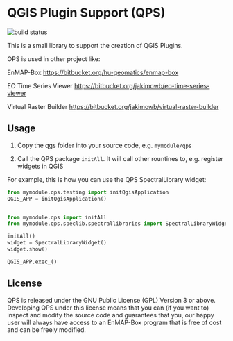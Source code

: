 # QGIS Plugin Support (QPS) 
![build status](https://img.shields.io/bitbucket/pipelines/jakimowb/qgispluginsupport.svg)




This is a small library to support the creation of QGIS Plugins. 

OPS is used in other project like:

EnMAP-Box https://bitbucket.org/hu-geomatics/enmap-box

EO Time Series Viewer https://bitbucket.org/jakimowb/eo-time-series-viewer

Virtual Raster Builder https://bitbucket.org/jakimowb/virtual-raster-builder


## Usage ##


1. Copy the qgs folder into your source code, e.g. ``mymodule/qps``

2. Call the QPS package ``initAll``. It will call other rountines to, e.g. register widgets in QGIS

For example, this is how you can use the QPS SpectralLibrary widget:

```python
from mymodule.qps.testing import initQgisApplication
QGIS_APP = initQgisApplication()


from mymodule.qps import initAll 
from mymodule.qps.speclib.spectrallibraries import SpectralLibraryWidget

initAll()
widget = SpectralLibraryWidget()
widget.show()

QGIS_APP.exec_()
```



## License

QPS is released under the GNU Public License (GPL) Version 3 or above.
Developing QPS under this license means that you can (if you want to) inspect
and modify the source code and guarantees that you, our happy user will always
have access to an EnMAP-Box program that is free of cost and can be freely
modified.


